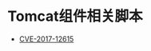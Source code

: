 # Tomcat组件相关脚本

* [CVE-2017-12615](https://github.com/Rvn0xsy/nse_vuln/tree/master/tomcat/CVE-2017-12615)

